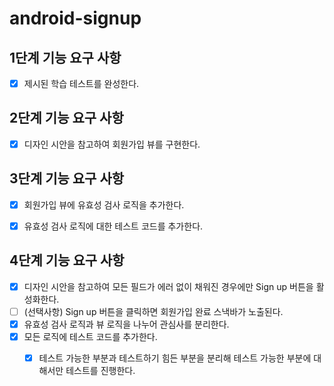 # android-signup

## 1단계 기능 요구 사항

- [x] 제시된 학습 테스트를 완성한다.


## 2단계 기능 요구 사항

- [x] 디자인 시안을 참고하여 회원가입 뷰를 구현한다.

## 3단계 기능 요구 사항

- [x] 회원가입 뷰에 유효성 검사 로직을 추가한다.
- [x] 유효성 검사 로직에 대한 테스트 코드를 추가한다.


## 4단계 기능 요구 사항

- [x] 디자인 시안을 참고하여 모든 필드가 에러 없이 채워진 경우에만 Sign up 버튼을 활성화한다.
- [ ] (선택사항) Sign up 버튼을 클릭하면 회원가입 완료 스낵바가 노출된다.
- [x] 유효성 검사 로직과 뷰 로직을 나누어 관심사를 분리한다.
- [x] 모든 로직에 테스트 코드를 추가한다.
  - [x] 테스트 가능한 부분과 테스트하기 힘든 부분을 분리해 테스트 가능한 부분에 대해서만 테스트를 진행한다.




